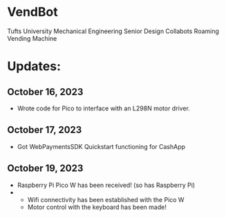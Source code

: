 # VendBot
Tufts University Mechanical Engineering Senior Design Collabots Roaming Vending Machine

# Updates:
## October 16, 2023
- Wrote code for Pico to interface with an L298N motor driver.
## October 17, 2023
- Got WebPaymentsSDK Quickstart functioning for CashApp
## October 19, 2023
- Raspberry Pi Pico W has been received! (so has Raspberry Pi)
- - Wifi connectivity has been established with the Pico W
  - Motor control with the keyboard has been made!
